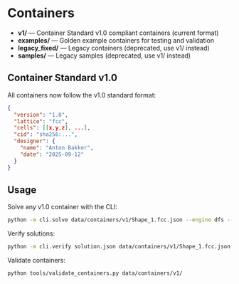 # Containers

- **v1/** — Container Standard v1.0 compliant containers (current format)
- **examples/** — Golden example containers for testing and validation
- **legacy_fixed/** — Legacy containers (deprecated, use v1/ instead)
- **samples/** — Legacy samples (deprecated, use v1/ instead)

## Container Standard v1.0

All containers now follow the v1.0 standard format:
```json
{
  "version": "1.0",
  "lattice": "fcc",
  "cells": [[x,y,z], ...],
  "cid": "sha256:...",
  "designer": {
    "name": "Anton Bakker",
    "date": "2025-09-12"
  }
}
```

## Usage

Solve any v1.0 container with the CLI:
```bash
python -m cli.solve data/containers/v1/Shape_1.fcc.json --engine dfs --pieces A=25
```

Verify solutions:
```bash
python -m cli.verify solution.json data/containers/v1/Shape_1.fcc.json
```

Validate containers:
```bash
python tools/validate_containers.py data/containers/v1/
```

